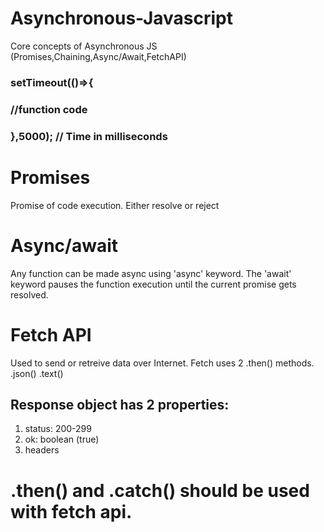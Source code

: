 # Asynchronous-Javascript
 Core concepts of Asynchronous JS (Promises,Chaining,Async/Await,FetchAPI)

### setTimeout(()=>{
### //function code
### },5000);      // Time in milliseconds

# Promises
Promise of code execution.
Either resolve or reject

# Async/await
Any function can be made async using 'async' keyword. The 'await' keyword pauses the function execution until the current promise gets resolved.

# Fetch API
Used to send or retreive data over Internet.
Fetch uses 2 .then() methods.
.json()
.text()

## Response object has 2 properties:
1) status: 200-299
2) ok: boolean (true)
3) headers

# .then() and .catch() should be used with fetch api.
